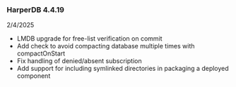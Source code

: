 ### HarperDB 4.4.19

2/4/2025

- LMDB upgrade for free-list verification on commit
- Add check to avoid compacting database multiple times with compactOnStart
- Fix handling of denied/absent subscription
- Add support for including symlinked directories in packaging a deployed component
